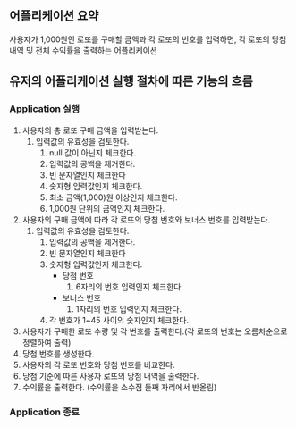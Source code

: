 ## 어플리케이션 요약
사용자가 1,000원인 로또를 구매할 금액과 각 로또의 번호를 입력하면, 각 로또의 당첨 내역 및 전체 수익률을 출력하는 어플리케이션  

## 유저의 어플리케이션 실행 절차에 따른 기능의 흐름
### Application 실행
1. 사용자의 총 로또 구매 금액을 입력받는다.
    1. 입력값의 유효성을 검토한다.
        1. null 값이 아닌지 체크한다.
        2. 입력값의 공백을 제거한다.
        3. 빈 문자열인지 체크한다
        4. 숫자형 입력값인지 체크한다.
        5. 최소 금액(1,000)원 이상인지 체크한다.
        6. 1,000원 단위의 금액인지 체크한다.
2. 사용자의 구매 금액에 따라 각 로또의 당첨 번호와 보너스 번호를 입력받는다.
    1. 입력값의 유효성을 검토한다.
        1. 입력값의 공백을 제거한다.
        2. 빈 문자열인지 체크한다
        3. 숫자형 입력값인지 체크한다.
            - 당첨 번호
                1. 6자리의 번호 입력인지 체크한다.
            - 보너스 번호
                1. 1자리의 번호 입력인지 체크한다.
        4. 각 번호가 1~45 사이의 숫자인지 체크한다.
3. 사용자가 구매한 로또 수량 및 각 번호를 출력한다.(각 로또의 번호는 오름차순으로 정렬하여 출력)
4. 당첨 번호를 생성한다.
5. 사용자의 각 로또 번호와 당첨 번호를 비교한다.
6. 당첨 기준에 따른 사용자 로또의 당첨 내역을 출력한다. 
7. 수익률을 출력한다. (수익률을 소수점 둘째 자리에서 반올림)

### Application 종료
